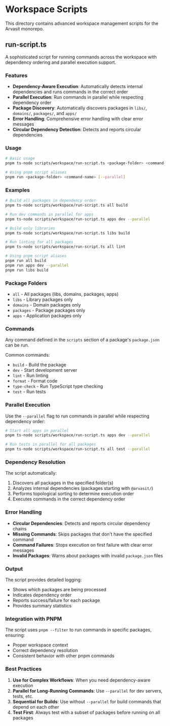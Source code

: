 # Workspace Scripts

This directory contains advanced workspace management scripts for the Arvasit monorepo.

## run-script.ts

A sophisticated script for running commands across the workspace with dependency ordering and parallel execution support.

### Features

- **Dependency-Aware Execution**: Automatically detects internal dependencies and runs commands in the correct order
- **Parallel Execution**: Run commands in parallel while respecting dependency order
- **Package Discovery**: Automatically discovers packages in `libs/`, `domains/`, `packages/`, and `apps/`
- **Error Handling**: Comprehensive error handling with clear error messages
- **Circular Dependency Detection**: Detects and reports circular dependencies

### Usage

```bash
# Basic usage
pnpm ts-node scripts/workspace/run-script.ts <package-folder> <command-name> [--parallel]

# Using pnpm script aliases
pnpm run <package-folder> <command-name> [--parallel]
```

### Examples

```bash
# Build all packages in dependency order
pnpm ts-node scripts/workspace/run-script.ts all build

# Run dev commands in parallel for apps
pnpm ts-node scripts/workspace/run-script.ts apps dev --parallel

# Build only libraries
pnpm ts-node scripts/workspace/run-script.ts libs build

# Run linting for all packages
pnpm ts-node scripts/workspace/run-script.ts all lint

# Using pnpm script aliases
pnpm run all build
pnpm run apps dev --parallel
pnpm run libs build
```

### Package Folders

- `all` - All packages (libs, domains, packages, apps)
- `libs` - Library packages only
- `domains` - Domain packages only
- `packages` - Package packages only
- `apps` - Application packages only

### Commands

Any command defined in the `scripts` section of a package's `package.json` can be run.

Common commands:

- `build` - Build the package
- `dev` - Start development server
- `lint` - Run linting
- `format` - Format code
- `type-check` - Run TypeScript type checking
- `test` - Run tests

### Parallel Execution

Use the `--parallel` flag to run commands in parallel while respecting dependency order:

```bash
# Start all apps in parallel
pnpm ts-node scripts/workspace/run-script.ts apps dev --parallel

# Run tests in parallel for all packages
pnpm ts-node scripts/workspace/run-script.ts all test --parallel
```

### Dependency Resolution

The script automatically:

1. Discovers all packages in the specified folder(s)
2. Analyzes internal dependencies (packages starting with `@arvasit/`)
3. Performs topological sorting to determine execution order
4. Executes commands in the correct dependency order

### Error Handling

- **Circular Dependencies**: Detects and reports circular dependency chains
- **Missing Commands**: Skips packages that don't have the specified command
- **Command Failures**: Stops execution on first failure with clear error messages
- **Invalid Packages**: Warns about packages with invalid `package.json` files

### Output

The script provides detailed logging:

- Shows which packages are being processed
- Indicates dependency order
- Reports success/failure for each package
- Provides summary statistics

### Integration with PNPM

The script uses `pnpm --filter` to run commands in specific packages, ensuring:

- Proper workspace context
- Correct dependency resolution
- Consistent behavior with other pnpm commands

### Best Practices

1. **Use for Complex Workflows**: When you need dependency-aware execution
2. **Parallel for Long-Running Commands**: Use `--parallel` for dev servers, tests, etc.
3. **Sequential for Builds**: Use without `--parallel` for build commands that depend on each other
4. **Test First**: Always test with a subset of packages before running on all packages
